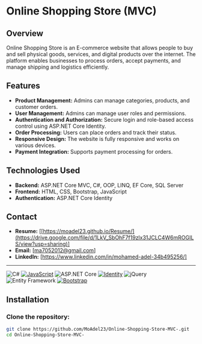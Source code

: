 # Online Shopping Store (MVC)

## Overview
Online Shopping Store is an E-commerce website that allows people to buy and sell physical goods, services, and digital products over the internet. The platform enables businesses to process orders, accept payments, and manage shipping and logistics efficiently.

## Features
- **Product Management:** Admins can manage categories, products, and customer orders.
- **User Management:** Admins can manage user roles and permissions.
- **Authentication and Authorization:** Secure login and role-based access control using ASP.NET Core Identity.
- **Order Processing:** Users can place orders and track their status.
- **Responsive Design:** The website is fully responsive and works on various devices.
- **Payment Integration:** Supports payment processing for orders.

## Technologies Used
- **Backend:** ASP.NET Core MVC, C#, OOP, LINQ, EF Core, SQL Server
- **Frontend:** HTML, CSS, Bootstrap, JavaScript
- **Authentication:** ASP.NET Core Identity
  
## Contact
- **Resume:** [[https://moadel23.github.io/Resume/](https://drive.google.com/file/d/1LkV_SbOhF7f19zlx31JCLC4W6mROGILS/view?usp=sharing)]
- **Email:** [ma7052012@gmail.com]
- **LinkedIn:** [https://www.linkedin.com/in/mohamed-adel-34b495256/]

---

![C#](https://img.shields.io/badge/-C%23-05122A?style=flat&logo=csharp)
[![JavaScript](https://img.shields.io/badge/-JavaScript-F7DF1E?style=flat&logo=javascript&logoColor=black)](https://developer.mozilla.org/en-US/docs/Web/JavaScript)
![ASP.NET Core](https://img.shields.io/badge/-ASP.NET%20Core-05122A?style=flat&logo=dotnet)
[![Identity](https://img.shields.io/badge/-Identity-512BD4?style=flat)](https://docs.microsoft.com/en-us/aspnet/core/security/authentication/identity)
![jQuery](https://img.shields.io/badge/-jQuery-05122A?style=flat&logo=jquery)
![Entity Framework](https://img.shields.io/badge/-Entity%20Framework-05122A?style=flat&logo=dotnet)
[![Bootstrap](https://img.shields.io/badge/-Bootstrap-563D7C?style=flat&logo=bootstrap)](https://getbootstrap.com/)
  

## Installation

### Clone the repository:
```sh
git clone https://github.com/MoAdel23/Online-Shopping-Store-MVC-.git
cd Online-Shopping-Store-MVC-



